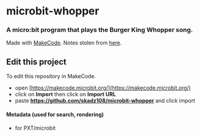 # microbit-whopper

### A micro:bit program that plays the Burger King Whopper song.

Made with [MakeCode](https://makecode.microbit.org).
Notes stolen from [here](https://musescore.com/user/35345831/scores/9803827).


## Edit this project 

To edit this repository in MakeCode.

* open [https://makecode.microbit.org/](https://makecode.microbit.org/)
* click on **Import** then click on **Import URL**
* paste **https://github.com/skadz108/microbit-whopper** and click import


#### Metadata (used for search, rendering)

* for PXT/microbit
<script src="https://makecode.com/gh-pages-embed.js"></script><script>makeCodeRender("{{ site.makecode.home_url }}", "{{ site.github.owner_name }}/{{ site.github.repository_name }}");</script>

